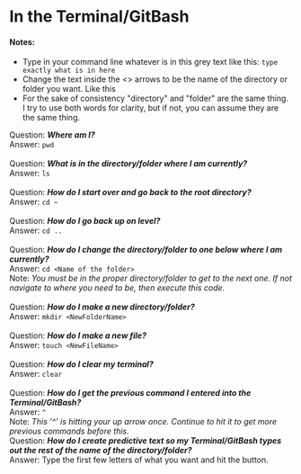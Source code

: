 # In the Terminal/GitBash<br>

#### Notes: 
- Type in your command line whatever is in this grey text like this: `type exactly what is in here`  
- Change the text inside the <> arrows to be the name of the directory or folder you want. Like this <This is the name of your folder>  
- For the sake of consistency "directory" and "folder" are the same thing. I try to use both words for clarity, but if not, you can assume they are the same thing. 



Question: ***Where am I?***<br>
Answer: `pwd`<br>
<br>
Question: ***What is in the directory/folder where I am currently?***<br>
Answer: `ls`<br>
<br>
Question: ***How do I start over and go back to the root directory?***<br>
Answer: `cd ~`<br>
<br>
Question: ***How do I go back up on level?***<br>
Answer: `cd ..`<br>
<br>
Question: ***How do I change the directory/folder to one below where I am currently?***<br>
Answer: `cd <Name of the folder>`  
Note: *You must be in the proper directory/folder to get to the next one. If not navigate to where you need to be, then execute this code.*<br>
<br>
Question: ***How do I make a new directory/folder?***<br>
Answer: `mkdir <NewFolderName>`<br> 
<br>
Question: ***How do I make a new file?***<br>
Answer: `touch <NewFileName>`<br>
<br>
Question: ***How do I clear my terminal?***<br>
Answer: `clear`<br> 
<br>
Question: ***How do I get the previous command I entered into the Terminal/GitBash?***<br>
Answer: `^`<br>
Note: *This '^' is hitting your up arrow once. Continue to hit it to get more previous commands before this.* 
<br>
Question: ***How do I create predictive text so my Terminal/GitBash types out the rest of the name of the directory/folder?***<br>
Answer: Type the first few letters of what you want and hit the <tab> button.<br> 
<br>

